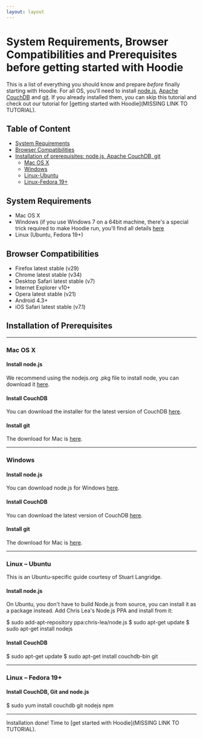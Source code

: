 ```yaml
---
layout: layout
---
```


# System Requirements, Browser Compatibilities and Prerequisites before getting started with Hoodie

This is a list of everything you should know and prepare *before* finally starting with Hoodie. For all OS, you'll need to install [node.js](http://nodejs.org/), [Apache CouchDB](http://couchdb.apache.org/) and [git](http://git-scm.com/). If you already installed them, you can skip this tutorial and check out our tutorial for [getting started with Hoodie](MISSING LINK TO TUTORIAL).

## Table of Content
- <a href="#system-requirements">System Requirements</a>
- <a href="#browser-compatibilities">Browser Compatibilities</a>
- <a href="#Installation-of-Prerequisites">Installation of prerequisites: node.js, Apache CouchDB, git</a>
  - <a href="#mac-os-x">Mac OS X</a>
  - <a href="#Windows">Windows</a>
  - <a href="#Linux-Ubuntu">Linux-Ubuntu</a>
  - <a href="#Linux-Fedora">Linux-Fedora 19+</a>

## System Requirements
* Mac OS X
* Windows (if you use Windows 7 on a 64bit machine, there's a special trick required to make Hoodie run, you'll find all details [here](https://github.com/hoodiehq/documentation/wiki/The-Hoodie-FAQ-%E2%80%93%C2%A0Work-in-Progress#windows-7-64-bit-installation-problem-error-spawn-enoent)
* Linux (Ubuntu, Fedora 19+)

## Browser Compatibilities

* Firefox latest stable (v29)
* Chrome latest stable (v34)
* Desktop Safari latest stable (v7)
* Internet Explorer v10+
* Opera latest stable (v21)
* Android 4.3+
* iOS Safari latest stable (v7.1)

## Installation of Prerequisites

-------------------------------

### Mac OS X
#### Install node.js
We recommend using the nodejs.org .pkg file to install node, you can download it [here](http://nodejs.org/download/). 
#### Install CouchDB
You can download the installer for the latest version of CouchDB [here](http://couchdb.apache.org/#download).
#### Install git

The download for Mac is [here](http://git-scm.com/download/mac).

-------------------------------

### Windows
#### Install node.js
You can download node.js for Windows [here](http://nodejs.org/download/). 
#### Install CouchDB
You can download the latest version of CouchDB [here](http://couchdb.apache.org/#download).
#### Install git
The download for Mac is [here](http://git-scm.com/download/win). 

-------------------------------

### Linux – Ubuntu
This is an Ubuntu-specific guide courtesy of Stuart Langridge. 
#### Install node.js
On Ubuntu, you don't have to build Node.js from source, you can install it as a package instead. Add Chris Lea's Node.js PPA and install from it:

  $ sudo add-apt-repository ppa:chris-lea/node.js
  $ sudo apt-get update
  $ sudo apt-get install nodejs
  
#### Install CouchDB

  $ sudo apt-get update
  $ sudo apt-get install couchdb-bin git
  
-------------------------------

### Linux – Fedora 19+
#### Install CouchDB, Git and node.js

  $ sudo yum install couchdb git nodejs npm
  
-------------------------------

Installation done! Time to [get started with Hoodie](MISSING LINK TO TUTORIAL).
